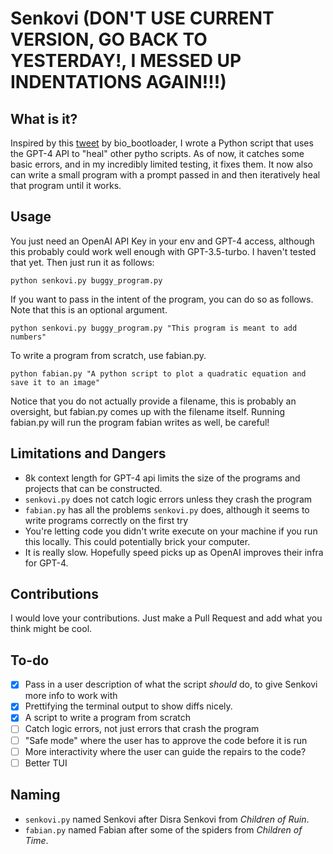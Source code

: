 # Senkovi (DON'T USE CURRENT VERSION, GO BACK TO YESTERDAY!, I MESSED UP INDENTATIONS AGAIN!!!)

## What is it?
Inspired by this [tweet](https://twitter.com/bio_bootloader/status/1636880208304431104?s=20) by bio_bootloader, I wrote a Python script that uses the GPT-4 API to "heal" other pytho scripts. As of now, it catches some basic errors, and in my incredibly limited testing, it fixes them. It now also can write a small program with a prompt passed in and then iteratively heal that program until it works.

## Usage
You just need an OpenAI API Key in your env and GPT-4 access, although this probably could work well enough with GPT-3.5-turbo. I haven't tested that yet.
Then just run it as follows:

`python senkovi.py buggy_program.py`

If you want to pass in the intent of the program, you can do so as follows. Note that this is an optional argument.

`python senkovi.py buggy_program.py "This program is meant to add numbers"`

To write a program from scratch, use fabian.py.

`python fabian.py "A python script to plot a quadratic equation and save it to an image"`

Notice that you do not actually provide a filename, this is probably an oversight, but fabian.py comes up with the filename itself.
Running fabian.py will run the program fabian writes as well, be careful!

## Limitations and Dangers
- 8k context length for GPT-4 api limits the size of the programs and projects that can be constructed.
- `senkovi.py` does not catch logic errors unless they crash the program
- `fabian.py` has all the problems `senkovi.py` does, although it seems to write programs correctly on the first try
- You're letting code you didn't write execute on your machine if you run this locally. This could potentially brick your computer.
- It is really slow. Hopefully speed picks up as OpenAI improves their infra for GPT-4.

## Contributions
I would love your contributions. Just make a Pull Request and add what you think might be cool.

## To-do
- [x] Pass in a user description of what the script *should* do, to give Senkovi more info to work with
- [x] Prettifying the terminal output to show diffs nicely.
- [x] A script to write a program from scratch
- [ ] Catch logic errors, not just errors that crash the program
- [ ] "Safe mode" where the user has to approve the code before it is run
- [ ] More interactivity where the user can guide the repairs to the code?
- [ ] Better TUI

## Naming
- `senkovi.py` named Senkovi after Disra Senkovi from *Children of Ruin*.
- `fabian.py` named Fabian after some of the spiders from *Children of Time*.
